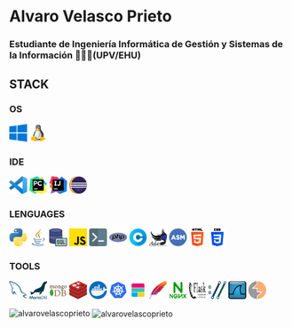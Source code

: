 # Alvaro Velasco Prieto
### Estudiante de Ingeniería Informática de Gestión y Sistemas de la Información 🧑🏼‍💻(UPV/EHU)

## STACK

### OS
<img src="img\os\windows.png"
width="32"
height="32"
title="Windows">
<img src="img\os\linux.png"
width="32"
height="32"
title="GNU/Linux">

### IDE
<img src="img\ide\vscode.png"
width="32"
height="32"
title="Visual Studio Code">
<img src="img\ide\pycharm.png"
width="32"
height="32"
title="PyCharm">
<img src="img\ide\intellij.png"
width="32"
height="32"
title="IntelliJ">
<img src="img\ide\eclipse.png"
width="32"
height="32"
title="Eclipse">

### LENGUAGES
<img src="img\pl\python.png"
width="32"
height="32"
title="Python">
<img src="img\pl\java.png"
width="32"
height="32"
title="Java">
<img src="img\pl\sql.png"
width="32"
height="32"
title="SQL">
<img src="img\pl\js.png"
width="32"
height="32"
title="JavaScript">
<img src="img\pl\bash.png"
width="32"
height="32"
title="Bash">
<img src="img\pl\php.png"
width="32"
height="32"
title="PHP">
<img src="img\pl\c.png"
width="32"
height="32"
title="C">
<img src="img\pl\ada.png"
width="32"
height="32"
title="ADA">
<img src="img\pl\asm.png"
width="32"
height="32"
title="Assembly">
<img src="img\pl\html.png"
width="32"
height="32"
title="HTML">
<img src="img\pl\css.png"
width="32"
height="32"
title="CSS">

### TOOLS
<img src="img\tools\mysql.png"
width="32"
height="32"
title="MySQL">
<img src="img\tools\mariadb.png"
width="32"
height="32"
title="MariaDB">
<img src="img\tools\mongodb.png"
width="32"
height="32"
title="MongoDB">
<img src="img\tools\redis.png"
width="32"
height="32"
title="Redis">
<img src="img\tools\docker.png"
width="32"
height="32"
title="Docker">
<img src="img\tools\kubernetes.png"
width="32"
height="32"
title="Kubernetes">
<img src="img\tools\elk.svg"
width="32"
height="32"
title="ELK">
<img src="img\tools\apache.png"
width="32"
height="32"
title="Apache">
<img src="img\tools\nginx.png"
width="32"
height="32"
title="NGINX">
<img src="img\tools\Flask.png"
width="32"
height="32"
title="Flask">
<img src="img\tools\curl.png"
width="32"
height="32"
title="curl">
<img src="img\tools\wireshark.png"
width="32"
height="32"
title="Wireshark">
<img src="img\tools\burpsuit.png"
width="32"
height="32"
title="Burpsuit">


<p><img align="left" src="https://github-readme-stats.vercel.app/api/top-langs?username=alvarovelascoprieto&show_icons=true&locale=en&layout=compact" alt="alvarovelascoprieto" /></p>

<p>&nbsp;<img align="center" src="https://github-readme-stats.vercel.app/api?username=alvarovelascoprieto&show_icons=true&locale=en" alt="alvarovelascoprieto" /></p>
